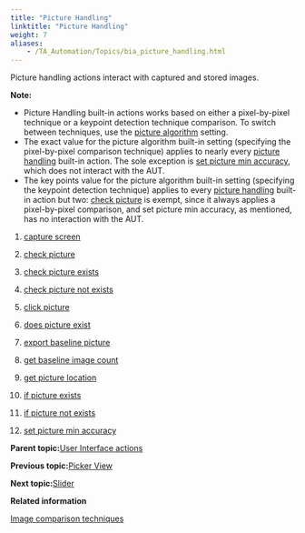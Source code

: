```yaml
--- 
title: "Picture Handling"
linktitle: "Picture Handling"
weight: 7
aliases: 
    - /TA_Automation/Topics/bia_picture_handling.html
---
```


Picture handling actions interact with captured and stored images.

**Note:**

-   Picture Handling built-in actions works based on either a pixel-by-pixel technique or a keypoint detection technique comparison. To switch between techniques, use the [picture algorithm](/TA_Automation/Topics/bis_picture_algorithm.html) setting.
-   The exact value for the picture algorithm built-in setting \(specifying the pixel-by-pixel comparison technique\) applies to nearly every [picture handling](/TA_Automation/Topics/bia_picture_handling.html) built-in action. The sole exception is [set picture min accuracy](/TA_Automation/Topics/bia_set_picture_min_accuracy.html), which does not interact with the AUT.
-   The key points value for the picture algorithm built-in setting \(specifying the keypoint detection technique\) applies to every [picture handling](/TA_Automation/Topics/bia_picture_handling.html) built-in action but two: [check picture](/TA_Automation/Topics/bia_check_picture.html) is exempt, since it always applies a pixel-by-pixel comparison, and set picture min accuracy, as mentioned, has no interaction with the AUT.

1.  [capture screen](/TA_Automation/Topics/bia_capture_screen.html)  

2.  [check picture](/TA_Automation/Topics/bia_check_picture.html)  

3.  [check picture exists](/TA_Automation/Topics/bia_check_picture_exists.html)  

4.  [check picture not exists](/TA_Automation/Topics/bia_check_picture_not_exists.html)  

5.  [click picture](/TA_Automation/Topics/bia_click_picture.html)  

6.  [does picture exist](/TA_Automation/Topics/bia_does_picture_exist.html)  

7.  [export baseline picture](/TA_Automation/Topics/bia_export_baseline_picture.html)  

8.  [get baseline image count](/TA_Automation/Topics/bia_get_baseline_image_count.html)  

9.  [get picture location](/TA_Automation/Topics/bia_get_picture_location.html)  

10. [if picture exists](/TA_Automation/Topics/bia_if_picture_exists.html)  

11. [if picture not exists](/TA_Automation/Topics/bia_if_picture_not_exists.html)  

12. [set picture min accuracy](/TA_Automation/Topics/bia_set_picture_min_accuracy.html)  


**Parent topic:**[User Interface actions](/TA_Automation/Topics/bia_User_Interface.html)

**Previous topic:**[Picker View](/TA_Automation/Topics/bia_Picker_view.html)

**Next topic:**[Slider](/TA_Automation/Topics/bia_Slider.html)

**Related information**  


[Image comparison techniques](/TA_Automation/Topics/aut_image_comparison_techniques.html)

